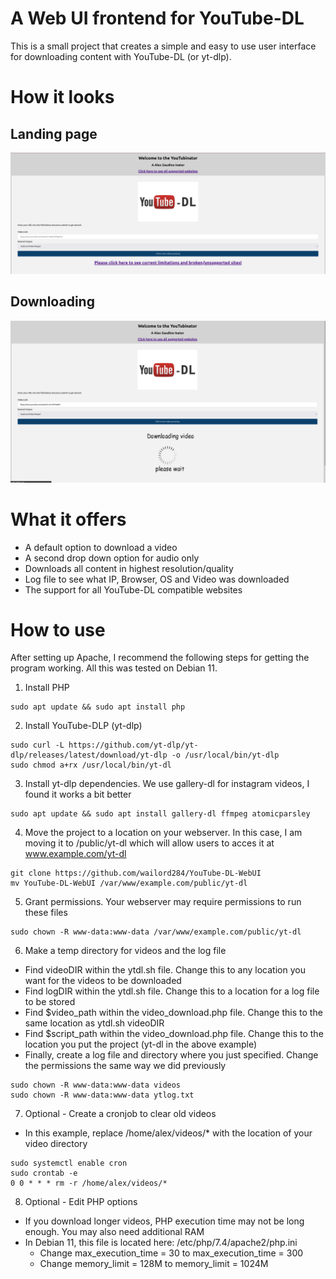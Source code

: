 # A Web UI frontend for YouTube-DL
This is a small project that creates a simple and easy to use user interface for downloading content with YouTube-DL (or yt-dlp).

# How it looks

## Landing page
![Landing Page](/images/landing.png)
## Downloading
![Downloading](/images/downloading.png)

# What it offers
- A default option to download a video
- A second drop down option for audio only
- Downloads all content in highest resolution/quality
- Log file to see what IP, Browser, OS and Video was downloaded
- The support for all YouTube-DL compatible websites

# How to use
After setting up Apache, I recommend the following steps for getting the program working. All this was tested on Debian 11.

1. Install PHP

```
sudo apt update && sudo apt install php
```

2. Install YouTube-DLP (yt-dlp)

```
sudo curl -L https://github.com/yt-dlp/yt-dlp/releases/latest/download/yt-dlp -o /usr/local/bin/yt-dlp
sudo chmod a+rx /usr/local/bin/yt-dl
```

3. Install yt-dlp dependencies. We use gallery-dl for instagram videos, I found it works a bit better

```
sudo apt update && sudo apt install gallery-dl ffmpeg atomicparsley
```

4. Move the project to a location on your webserver. In this case, I am moving it to /public/yt-dl which will allow users to acces it at www.example.com/yt-dl

```
git clone https://github.com/wailord284/YouTube-DL-WebUI
mv YouTube-DL-WebUI /var/www/example.com/public/yt-dl
```

5. Grant permissions. Your webserver may require permissions to run these files

```
sudo chown -R www-data:www-data /var/www/example.com/public/yt-dl
```

6. Make a temp directory for videos and the log file

- Find videoDIR within the ytdl.sh file. Change this to any location you want for the videos to be downloaded
- Find logDIR within the ytdl.sh file. Change this to a location for a log file to be stored
- Find $video_path within the video_download.php file. Change this to the same location as ytdl.sh videoDIR
- Find $script_path within the video_download.php file. Change this to the location you put the project (yt-dl in the above example)
- Finally, create a log file and directory where you just specified. Change the permissions the same way we did previously
```
sudo chown -R www-data:www-data videos
sudo chown -R www-data:www-data ytlog.txt
```

7. Optional - Create a cronjob to clear old videos
- In this example, replace /home/alex/videos/* with the location of your video directory

```
sudo systemctl enable cron
sudo crontab -e
0 0 * * * rm -r /home/alex/videos/*
```

8. Optional - Edit PHP options
- If you download longer videos, PHP execution time may not be long enough. You may also need additional RAM
- In Debian 11, this file is located here: /etc/php/7.4/apache2/php.ini
    * Change max_execution_time = 30 to max_execution_time = 300
    * Change memory_limit = 128M to memory_limit = 1024M

